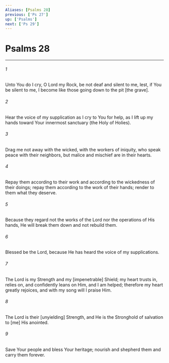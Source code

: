 ```yaml
---
Aliases: [Psalms 28]
previous: ['Ps 27']
up: ['Psalms']
next: ['Ps 29']
---
```

# Psalms 28

***


###### 1 


Unto You do I cry, O Lord my Rock, be not deaf and silent to me, lest, if You be silent to me, I become like those going down to the pit [the grave]. 


###### 2 


Hear the voice of my supplication as I cry to You for help, as I lift up my hands toward Your innermost sanctuary (the Holy of Holies). 


###### 3 


Drag me not away with the wicked, with the workers of iniquity, who speak peace with their neighbors, but malice and mischief are in their hearts. 


###### 4 


Repay them according to their work and according to the wickedness of their doings; repay them according to the work of their hands; render to them what they deserve. 


###### 5 


Because they regard not the works of the Lord nor the operations of His hands, He will break them down and not rebuild them. 


###### 6 


Blessed be the Lord, because He has heard the voice of my supplications. 


###### 7 


The Lord is my Strength and my [impenetrable] Shield; my heart trusts in, relies on, and confidently leans on Him, and I am helped; therefore my heart greatly rejoices, and with my song will I praise Him. 


###### 8 


The Lord is their [unyielding] Strength, and He is the Stronghold of salvation to [me] His anointed. 


###### 9 


Save Your people and bless Your heritage; nourish and shepherd them and carry them forever.
